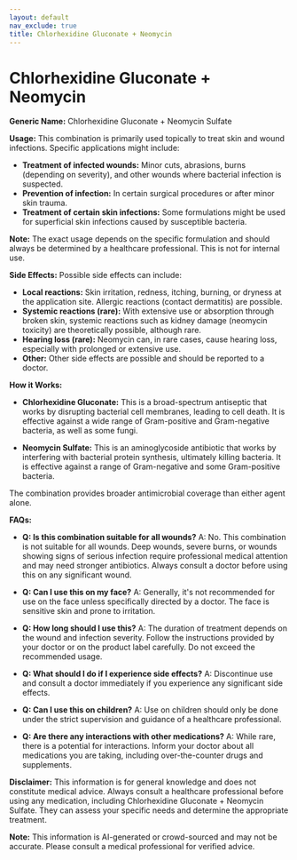 ```yaml
---
layout: default
nav_exclude: true
title: Chlorhexidine Gluconate + Neomycin
---
```


# Chlorhexidine Gluconate + Neomycin

**Generic Name:** Chlorhexidine Gluconate + Neomycin Sulfate

**Usage:** This combination is primarily used topically to treat skin and wound infections.  Specific applications might include:

* **Treatment of infected wounds:**  Minor cuts, abrasions, burns (depending on severity), and other wounds where bacterial infection is suspected.
* **Prevention of infection:** In certain surgical procedures or after minor skin trauma.
* **Treatment of certain skin infections:**  Some formulations might be used for superficial skin infections caused by susceptible bacteria.

**Note:**  The exact usage depends on the specific formulation and should always be determined by a healthcare professional.  This is not for internal use.

**Side Effects:**  Possible side effects can include:

* **Local reactions:**  Skin irritation, redness, itching, burning, or dryness at the application site.  Allergic reactions (contact dermatitis) are possible.
* **Systemic reactions (rare):**  With extensive use or absorption through broken skin, systemic reactions such as kidney damage (neomycin toxicity) are theoretically possible, although rare.
* **Hearing loss (rare):**  Neomycin can, in rare cases, cause hearing loss, especially with prolonged or extensive use.
* **Other:**  Other side effects are possible and should be reported to a doctor.

**How it Works:**

* **Chlorhexidine Gluconate:** This is a broad-spectrum antiseptic that works by disrupting bacterial cell membranes, leading to cell death. It is effective against a wide range of Gram-positive and Gram-negative bacteria, as well as some fungi.

* **Neomycin Sulfate:** This is an aminoglycoside antibiotic that works by interfering with bacterial protein synthesis, ultimately killing bacteria.  It is effective against a range of Gram-negative and some Gram-positive bacteria.

The combination provides broader antimicrobial coverage than either agent alone.


**FAQs:**

* **Q: Is this combination suitable for all wounds?** A: No.  This combination is not suitable for all wounds. Deep wounds, severe burns, or wounds showing signs of serious infection require professional medical attention and may need stronger antibiotics.  Always consult a doctor before using this on any significant wound.

* **Q: Can I use this on my face?** A:  Generally, it's not recommended for use on the face unless specifically directed by a doctor. The face is sensitive skin and prone to irritation.

* **Q: How long should I use this?** A: The duration of treatment depends on the wound and infection severity. Follow the instructions provided by your doctor or on the product label carefully.  Do not exceed the recommended usage.

* **Q: What should I do if I experience side effects?** A:  Discontinue use and consult a doctor immediately if you experience any significant side effects.

* **Q: Can I use this on children?** A: Use on children should only be done under the strict supervision and guidance of a healthcare professional.

* **Q: Are there any interactions with other medications?** A:  While rare, there is a potential for interactions.  Inform your doctor about all medications you are taking, including over-the-counter drugs and supplements.

**Disclaimer:** This information is for general knowledge and does not constitute medical advice. Always consult a healthcare professional before using any medication, including Chlorhexidine Gluconate + Neomycin Sulfate.  They can assess your specific needs and determine the appropriate treatment.


**Note:** This information is AI-generated or crowd-sourced and may not be accurate. Please consult a medical professional for verified advice.